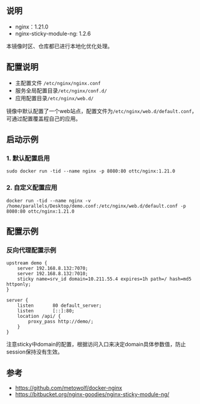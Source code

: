 ## 说明
- nginx：1.21.0
- nginx-sticky-module-ng: 1.2.6

本镜像时区、仓库都已进行本地化优化处理。

## 配置说明
- 主配置文件 `/etc/nginx/nginx.conf`
- 服务全局配置目录`/etc/nginx/conf.d/`
- 应用配置目录`/etc/nginx/web.d/`

镜像中默认配置了一个web站点，配置文件为`/etc/nginx/web.d/default.conf`，可通过配置覆盖程自己的应用。

## 启动示例
### 1. 默认配置启用
`sudo docker run -tid --name nginx -p 8080:80 ottc/nginx:1.21.0`
### 2. 自定义配置应用
`docker run -tid --name nginx -v /home/parallels/Desktop/demo.conf:/etc/nginx/web.d/default.conf -p 8080:80 ottc/nginx:1.21.0
`

## 配置示例
### 反向代理配置示例
```aidl
upstream demo {
    server 192.168.8.132:7070;
    server 192.168.8.132:7010;
    sticky name=srv_id domain=10.211.55.4 expires=1h path=/ hash=md5 httponly;
}

server {
    listen       80 default_server;
    listen       [::]:80;
    location /api/ {
        proxy_pass http://demo/;
    }
}
```
注意sticky中domain的配置，根据访问入口来决定domain具体参数值，防止session保持没有生效。


## 参考
- https://github.com/metowolf/docker-nginx
- https://bitbucket.org/nginx-goodies/nginx-sticky-module-ng/
